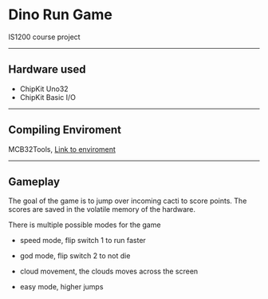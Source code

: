 # Dino Run Game
IS1200 course project

---

## Hardware used
* ChipKit Uno32
* ChipKit Basic I/O

---

## Compiling Enviroment
MCB32Tools, [Link to enviroment](https://github.com/is1200-example-projects/mcb32tools/releases/)

---

## Gameplay
The goal of the game is to jump over incoming cacti to score points. The scores are saved in the volatile memory of the hardware.

There is multiple possible modes for the game
* speed mode, flip switch 1 to run faster

* god mode, flip switch 2 to not die

* cloud movement, the clouds moves across the screen

* easy mode, higher jumps
 

